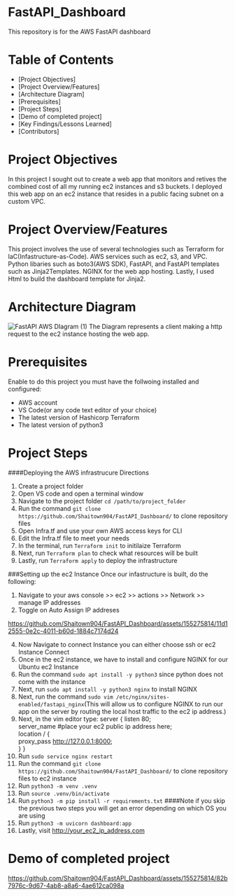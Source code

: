 # FastAPI_Dashboard
This repository is for the AWS FastAPI dashboard

# Table of Contents
- [Project Objectives]
- [Project Overview/Features]
- [Architecture Diagram]
- [Prerequisites]
- [Project Steps]
- [Demo of completed project]
- [Key Findings/Lessons Learned]
- [Contributors]

# Project Objectives
In this project I sought out to create a web app that monitors and retives the combined cost of all my running ec2 instances and s3 buckets. I deployed this web app on an ec2 instance that resides in a public facing subnet on a custom VPC.   

# Project Overview/Features
This project involves the use of several technologies such as Terraform for IaC(Infastructure-as-Code). AWS services such as ec2, s3, and VPC. Python libaries such as boto3(AWS SDK), FastAPI, and FastAPI templates such as Jinja2Templates. NGINX for the web app hosting. Lastly, I used Html to build the dashboard template for Jinja2. 

# Architecture Diagram
![FastAPI AWS DIagram (1)](https://github.com/Shaitown904/FastAPI_Dashboard/assets/155275814/da4034f3-54c7-4371-aad2-f93e8969f52f)
The Diagram represents a client making a http request to the ec2 instance hosting the web app.

# Prerequisites
Enable to do this project you must have the follwoing installed and configured:
- AWS account
- VS Code(or any code text editor of your choice)
- The latest version of Hashicorp Terraform
- The latest version of python3

# Project Steps
####Deploying the AWS infrastrucure Directions
1. Create a project folder
2. Open VS code and open a terminal window
3. Navigate to the project folder `cd /path/to/project_folder`
4. Run the command `git clone https://github.com/Shaitown904/FastAPI_Dashboard/` to clone repository files
5. Open Infra.tf and use your own AWS access keys for CLI
6. Edit the Infra.tf file to meet your needs
7. In the terminal, run `Terraform init` to initilaize Terraform
8. Next, run `Terraform plan` to check what resources will be built
9. Lastly, run `Terraform apply` to deploy the infrastructure

###Setting up the ec2 Instance
Once our infastructure is built, do the following:
1. Navigate to your aws console >> ec2 >> actions >> Network >> manage IP addresses
2. Toggle on Auto Assign IP addreses
   
https://github.com/Shaitown904/FastAPI_Dashboard/assets/155275814/11d12555-0e2c-4011-b60d-1884c7174d24

4. Now Navigate to connect Instance you can either choose ssh or ec2 Instance Connect
5. Once in the ec2 instance, we have to install and configure NGINX for our Ubuntu ec2 Instance
6. Run the command `sudo apt install -y python3` since python does not come with the instance
7. Next, run `sudo apt install -y python3 nginx` to install NGINX
8. Next, run the command `sudo vim /etc/nginx/sites-enabled/fastapi_nginx`(This will allow us to configure NGINX to run our app on the server by routing the local host traffic to the ec2 ip address.)
9. Next, in the vim editor type:
   server {
    listen 80;   
    server_name #place your ec2 public ip  address here;    
    location / {        
        proxy_pass http://127.0.0.1:8000;    
    }
}
10. Run `sudo service nginx restart`
11. Run the command `git clone https://github.com/Shaitown904/FastAPI_Dashboard/` to clone repository files to ec2 instance
12. Run `python3 -m venv .venv`
13. Run `source .venv/bin/activate`
14. Run `python3 -m pip install -r requirements.txt` ####Note if you skip the previous two steps you will get an error depending on which OS you are using
15. Run `python3 -m uvicorn dashboard:app`
16. Lastly, visit http://your_ec2_ip_address.com
   

# Demo of completed project
https://github.com/Shaitown904/FastAPI_Dashboard/assets/155275814/82b7976c-9d67-4ab8-a8a6-4ae612ca098a

